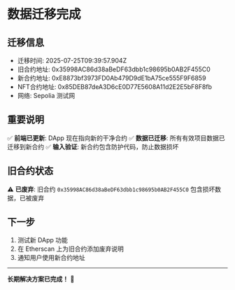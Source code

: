 # 数据迁移完成

## 迁移信息
- 迁移时间: 2025-07-25T09:39:57.904Z
- 旧合约地址: 0x35998AC86d38aBeDF63dbb1c98695b0AB2F455C0
- 新合约地址: 0xE8873bf3973FD0Ab479D9dE1bA75ce555F9F6859
- NFT合约地址: 0x85DEB87deA3D6cE0D77E5608A11d2E2E5bF8F8fb
- 网络: Sepolia 测试网

## 重要说明

✅ **前端已更新**: DApp 现在指向新的干净合约
✅ **数据已迁移**: 所有有效项目数据已迁移到新合约
✅ **输入验证**: 新合约包含防护代码，防止数据损坏

## 旧合约状态

⚠️ **已废弃**: 旧合约 `0x35998AC86d38aBeDF63dbb1c98695b0AB2F455C0` 包含损坏数据，已被废弃

## 下一步

1. 测试新 DApp 功能
2. 在 Etherscan 上为旧合约添加废弃说明
3. 通知用户使用新合约地址

---

**长期解决方案已完成！** 🎉
